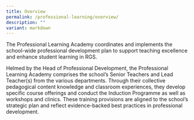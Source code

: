 ```yaml
---
title: Overview
permalink: /professional-learning/overview/
description: ""
variant: markdown
---
```

The Professional Learning Academy coordinates and implements the school-wide professional development plan to support teaching excellence and enhance student learning in RGS.

Helmed by the Head of Professional Development, the Professional Learning Academy comprises the school’s Senior Teachers and Lead Teacher(s) from the various departments. Through their collective pedagogical content knowledge and classroom experiences, they develop specific course offerings and conduct the Induction Programme as well as workshops and clinics. These training provisions are aligned to the school’s strategic plan and reflect evidence-backed best practices in professional development.